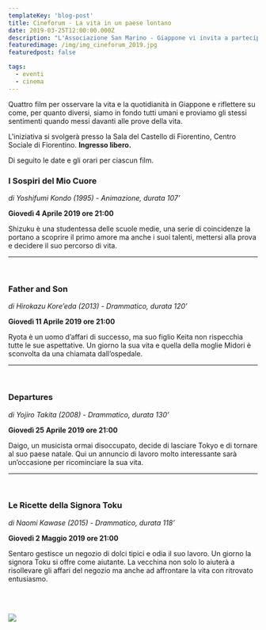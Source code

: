 ```yaml
---
templateKey: 'blog-post'
title: Cineforum - La vita in un paese lontano
date: 2019-03-25T12:00:00.000Z
description: "L'Associazione San Marino - Giappone vi invita a partecipare numerosi al Cineforum dal tema 'La vita in un paese lontano'. "
featuredimage: /img/img_cineforum_2019.jpg
featuredpost: false

tags:
  - eventi
  - cinema
---
```





 Quattro film per osservare la vita e la quotidianità in Giappone e riflettere su come, per quanto diversi, siamo in fondo tutti umani e proviamo gli stessi sentimenti quando messi davanti alle prove della vita. 

 L'iniziativa si svolgerà presso la Sala del Castello di Fiorentino, Centro Sociale di Fiorentino. **Ingresso libero.**  

 Di seguito le date e gli orari per ciascun film. 

### I Sospiri del Mio Cuore
*di Yoshifumi Kondo (1995) - Animazione, durata 107’*

**Giovedì 4 Aprile 2019 ore 21:00**

Shizuku è una studentessa delle scuole medie, una serie di coincidenze la portano a scoprire il primo amore ma anche i suoi talenti, mettersi alla prova e decidere il suo percorso di vita. 

<hr/><br/>

### Father and Son
*di Hirokazu Kore’eda (2013) - Drammatico, durata 120’*

**Giovedì 11 Aprile 2019 ore 21:00**

Ryota è un uomo d’affari di successo, ma suo figlio Keita non rispecchia tutte le sue aspettative. Un giorno la sua vita e quella della moglie Midori è sconvolta da una chiamata dall’ospedale. 

<hr/><br/>

### Departures
*di Yojiro Takita (2008) - Drammatico, durata 130’*

**Giovedì 25 Aprile 2019 ore 21:00**

Daigo, un musicista ormai disoccupato, decide di lasciare Tokyo e di tornare al suo paese natale. Qui un annuncio di lavoro molto interessante sarà un’occasione per ricominciare la sua vita. 

<hr/><br/>

### Le Ricette della Signora Toku
*di Naomi Kawase (2015) - Drammatico, durata 118’*

**Giovedì 2 Maggio 2019 ore 21:00**

Sentaro gestisce un negozio di dolci tipici e odia il suo lavoro. Un giorno la signora Toku si offre come aiutante. La vecchina non solo lo aiuterà a risollevare gli affari del negozio ma anche ad affrontare la vita con ritrovato entusiasmo. 

<br/><br/>

![](/img/img_cineforum_2019.jpg)